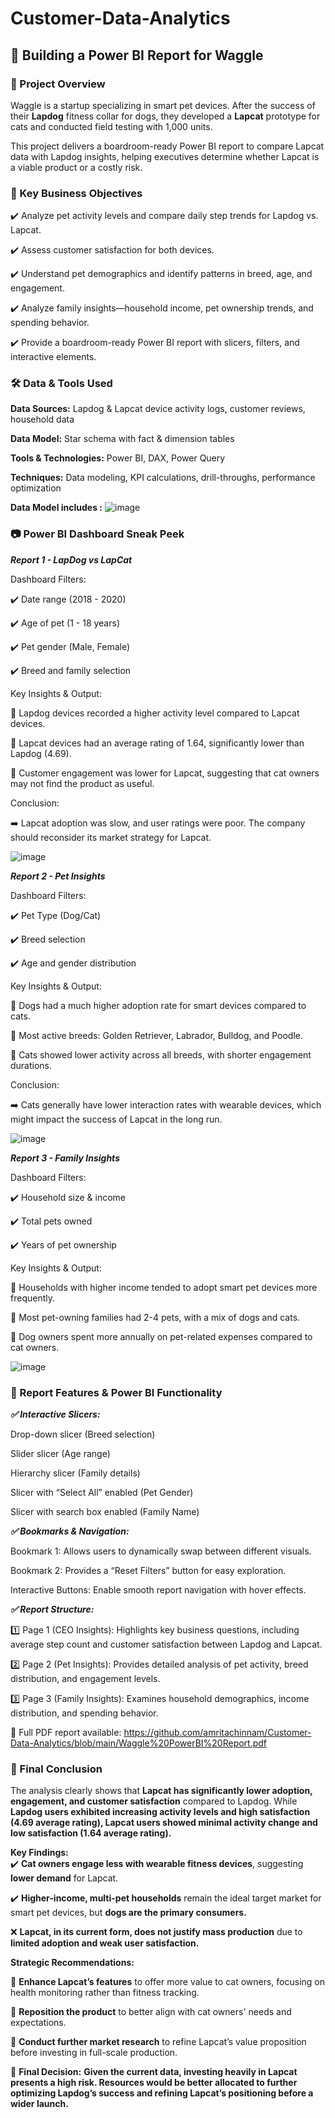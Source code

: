 # Customer-Data-Analytics

## 🐾 Building a Power BI Report for Waggle

### 📌 Project Overview

Waggle is a startup specializing in smart pet devices. After the success of their **Lapdog** fitness collar for dogs, they developed a **Lapcat** prototype for cats and conducted field testing with 1,000 units.

This project delivers a boardroom-ready Power BI report to compare Lapcat data with Lapdog insights, helping executives determine whether Lapcat is a viable product or a costly risk.

### 🎯 Key Business Objectives

✔️ Analyze pet activity levels and compare daily step trends for Lapdog vs. Lapcat.

✔️ Assess customer satisfaction for both devices.

✔️ Understand pet demographics and identify patterns in breed, age, and engagement.

✔️ Analyze family insights—household income, pet ownership trends, and spending behavior.

✔️ Provide a boardroom-ready Power BI report with slicers, filters, and interactive elements.

### 🛠️ Data & Tools Used

**Data Sources:** Lapdog & Lapcat device activity logs, customer reviews, household data

**Data Model:** Star schema with fact & dimension tables

**Tools & Technologies:** Power BI, DAX, Power Query

**Techniques:** Data modeling, KPI calculations, drill-throughs, performance optimization

**Data Model includes :**
![image](https://github.com/user-attachments/assets/b221abc6-7755-4276-be7e-89bf374cd9a0)


### 📷 Power BI Dashboard Sneak Peek

_**Report 1 - LapDog vs LapCat**_

Dashboard Filters:

✔️ Date range (2018 - 2020)

✔️ Age of pet (1 - 18 years)

✔️ Pet gender (Male, Female)

✔️ Breed and family selection

Key Insights & Output:

🔹 Lapdog devices recorded a higher activity level compared to Lapcat devices.

🔹 Lapcat devices had an average rating of 1.64, significantly lower than Lapdog (4.69).

🔹 Customer engagement was lower for Lapcat, suggesting that cat owners may not find the product as useful.

Conclusion:

➡️ Lapcat adoption was slow, and user ratings were poor. The company should reconsider its market strategy for Lapcat.

![image](https://github.com/user-attachments/assets/b0441cb8-8468-4076-898a-bc949a8d25a0)

**_Report 2 - Pet Insights_**

Dashboard Filters:

✔️ Pet Type (Dog/Cat)

✔️ Breed selection

✔️ Age and gender distribution

Key Insights & Output:

🔹 Dogs had a much higher adoption rate for smart devices compared to cats.

🔹 Most active breeds: Golden Retriever, Labrador, Bulldog, and Poodle.

🔹 Cats showed lower activity across all breeds, with shorter engagement durations.

Conclusion:

➡️ Cats generally have lower interaction rates with wearable devices, which might impact the success of Lapcat in the long run.

![image](https://github.com/user-attachments/assets/afa04359-05e0-4ab5-98ae-3d9cf9d98117)

**_Report 3 - Family Insights_**

Dashboard Filters:

✔️ Household size & income

✔️ Total pets owned

✔️ Years of pet ownership

Key Insights & Output:

🔹 Households with higher income tended to adopt smart pet devices more frequently.

🔹 Most pet-owning families had 2-4 pets, with a mix of dogs and cats.

🔹 Dog owners spent more annually on pet-related expenses compared to cat owners.

![image](https://github.com/user-attachments/assets/06d867f7-9462-449f-8314-10a642f9bb8f)


### 🎨 Report Features & Power BI Functionality

_**✅ Interactive Slicers:**_

Drop-down slicer (Breed selection)

Slider slicer (Age range)

Hierarchy slicer (Family details)

Slicer with “Select All” enabled (Pet Gender)

Slicer with search box enabled (Family Name)

**_✅ Bookmarks & Navigation:_**

Bookmark 1: Allows users to dynamically swap between different visuals.

Bookmark 2: Provides a “Reset Filters” button for easy exploration.

Interactive Buttons: Enable smooth report navigation with hover effects.

_**✅ Report Structure:**_

1️⃣ Page 1 (CEO Insights): Highlights key business questions, including average step count and customer satisfaction between Lapdog and Lapcat.

2️⃣ Page 2 (Pet Insights): Provides detailed analysis of pet activity, breed distribution, and engagement levels.

3️⃣ Page 3 (Family Insights): Examines household demographics, income distribution, and spending behavior.

📄 Full PDF report available: https://github.com/amritachinnam/Customer-Data-Analytics/blob/main/Waggle%20PowerBI%20Report.pdf

### 🚀 Final Conclusion

The analysis clearly shows that **Lapcat has significantly lower adoption, engagement, and customer satisfaction** compared to Lapdog. While **Lapdog users exhibited increasing activity levels and high satisfaction (4.69 average rating), Lapcat users showed minimal activity change and low satisfaction (1.64 average rating).**  

**Key Findings:**  
✔️ **Cat owners engage less with wearable fitness devices**, suggesting **lower demand** for Lapcat.  

✔️ **Higher-income, multi-pet households** remain the ideal target market for smart pet devices, but **dogs are the primary consumers.**  

❌ **Lapcat, in its current form, does not justify mass production** due to **limited adoption and weak user satisfaction.**  

**Strategic Recommendations:**  

🔹 **Enhance Lapcat’s features** to offer more value to cat owners, focusing on health monitoring rather than fitness tracking.  

🔹 **Reposition the product** to better align with cat owners' needs and expectations.  

🔹 **Conduct further market research** to refine Lapcat’s value proposition before investing in full-scale production.  

🚨 **Final Decision:** **Given the current data, investing heavily in Lapcat presents a high risk. Resources would be better allocated to further optimizing Lapdog’s success and refining Lapcat’s positioning before a wider launch.**

